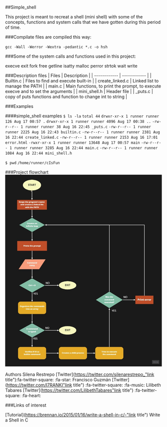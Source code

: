 ##Simple_shell

This project is meant to recreat a shell (mini shell) with some of the concepts, functions and system calls that we have gotten during this period of time.

###Compilate files are compiled this way:

`gcc -Wall -Werror -Wextra -pedantic *.c -o hsh`

###Some of the system calls and functions used in this project:

execve
exit
fork
free
getline
isatty
malloc
perror
strtok
wait
write

###Description files
| Files | Description |
| ------------ | ------------ |
| Builtin.c | Files to find and execute built-in |
| create_linked.c | Linked list to manage the PATH |
| main.c | Main functions, to print the prompt, to execute execve and to set the arguments |
| mini_shell.h | Header file |
| _puts.c  | copy of puts functions and function to change int to string  |

###Examples

####simple_shell examples
`$ ls -la`
`total 44`
`drwxr-xr-x 1 runner runner 126 Aug 17 00:57 .`
`drwxr-xr-x 1 runner runner 4096 Aug 17 00:38 ..`
`-rw-r--r-- 1 runner runner 38 Aug 16 22:45 _puts.c`
`-rw-r--r-- 1 runner runner 2225 Aug 16 22:43 builtin.c`
`-rw-r--r-- 1 runner runner 2381 Aug 16 22:44 create_linked.c`
`-rw-r--r-- 1 runner runner 2153 Aug 16 17:01 error.html`
`-rwxr-xr-x 1 runner runner 13648 Aug 17 00:57 main`
`-rw-r--r-- 1 runner runner 3285 Aug 16 22:44 main.c`
`-rw-r--r-- 1 runner runner 1084 Aug 16 22:44 mini_shell.h`

`$ pwd`
`/home/runner/cIsFun`


###Project flowchart
[![Flowchar_simple_shell](https://github.com/I7RANK/simple_shell/blob/master/general_flowchart.jpg "Flowchar_simple_shell")](http://https://github.com/I7RANK/simple_shell/blob/master/general_flowchart.jpg "Flowchar_simple_shell")

Authors
Silena Restrepo [Twitter](https://twitter.com/silenarestrepo_"link title"):fa-twitter-square: :fa-star:
Francisco Guzmán [Twitter](https://twitter.com/I7RANKI"link title") :fa-twitter-square: :fa-music:
Lilibeth Tabares [Twitter](https://twitter.com/LilibethTabares"link title") :fa-twitter-square: :fa-heart:

###Links of interest

[Tutorial](https://brennan.io/2015/01/16/write-a-shell-in-c/-"link title")  Write a Shell in C